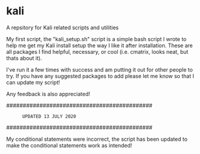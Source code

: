 # kali
A repsitory for Kali related scripts and utilities

My first script, the "kali_setup.sh" script is a simple bash script I wrote to help me get my Kali install setup the way I like it after installation. These are all packages I find helpful, necessary, or cool (i.e. cmatrix, looks neat, but thats about it). 

I've run it a few times with success and am putting it out for other people to try. If you have any suggested packages to add please let me know so that I can update my script!

Any feedback is also appreciated!

############################################

          UPDATED 13 JULY 2020
############################################

My conditional statements were incorrect, the script has been updated to make the conditional statements work as intended!
